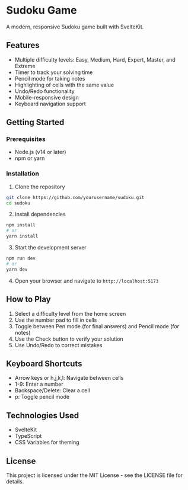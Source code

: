 # Sudoku Game

A modern, responsive Sudoku game built with SvelteKit.

## Features

- Multiple difficulty levels: Easy, Medium, Hard, Expert, Master, and Extreme
- Timer to track your solving time
- Pencil mode for taking notes
- Highlighting of cells with the same value
- Undo/Redo functionality
- Mobile-responsive design
- Keyboard navigation support

## Getting Started

### Prerequisites

- Node.js (v14 or later)
- npm or yarn

### Installation

1. Clone the repository
```bash
git clone https://github.com/yourusername/sudoku.git
cd sudoku
```

2. Install dependencies
```bash
npm install
# or
yarn install
```

3. Start the development server
```bash
npm run dev
# or
yarn dev
```

4. Open your browser and navigate to `http://localhost:5173`

## How to Play

1. Select a difficulty level from the home screen
2. Use the number pad to fill in cells
3. Toggle between Pen mode (for final answers) and Pencil mode (for notes)
4. Use the Check button to verify your solution
5. Use Undo/Redo to correct mistakes

## Keyboard Shortcuts

- Arrow keys or h,j,k,l: Navigate between cells
- 1-9: Enter a number
- Backspace/Delete: Clear a cell
- p: Toggle pencil mode

## Technologies Used

- SvelteKit
- TypeScript
- CSS Variables for theming

## License

This project is licensed under the MIT License - see the LICENSE file for details.
